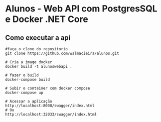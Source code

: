 
# Alunos - Web API com PostgresSQL e Docker .NET Core

## Como executar a api
```
#faça o clone do repositorio
git clone https://github.com/wslmacieira/alunos.git

# Cria a image docker
docker build -t alunoswebapi .

# fazer o build
docker-compose build

# Subir o container com docker compose
docker-compose up

# Acessar a aplicação
http://localhost:8000/swagger/index.html
# Ou
http://localhost:32033/swagger/index.html

```

